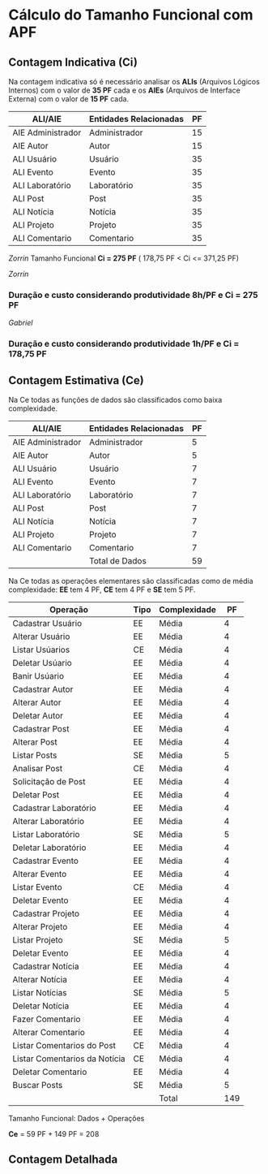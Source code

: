 # Cálculo do Tamanho Funcional com APF

## Contagem Indicativa (Ci)

Na contagem indicativa só é necessário analisar os **ALIs** (Arquivos Lógicos Internos) com o valor de **35 PF** cada 
e os **AIEs** (Arquivos de Interface Externa) com o valor de **15 PF** cada.

| ALI/AIE           | Entidades Relacionadas     |  PF  |
|------------------ |--------------------------- |------|
| AIE Administrador | Administrador              |  15  |
| AIE Autor         | Autor                      |  15  |
| ALI Usuário       | Usuário                    |  35  |
| ALI Evento        | Evento                     |  35  |
| ALI Laboratório   | Laboratório                |  35  |
| ALI Post          | Post                       |  35  |
| ALI Notícia       | Notícia                    |  35  |
| ALI Projeto       | Projeto                    |  35  |
| ALI Comentario    | Comentario                 |  35  |

*Zorrin*
Tamanho Funcional **Ci = 275 PF** ( 178,75 PF < Ci <= 371,25 PF)

*Zorrin*
### Duração e custo considerando produtividade 8h/PF e Ci = 275 PF 

*Gabriel*
### Duração e custo considerando produtividade 1h/PF e Ci = 178,75 PF

## Contagem Estimativa (Ce)

Na Ce todas as funções de dados são classificados como baixa complexidade.

| ALI/AIE           | Entidades Relacionadas     | PF |
|------------------ |--------------------------- |----|
| AIE Administrador | Administrador              | 5  |
| AIE Autor         | Autor                      | 5  |
| ALI Usuário       | Usuário                    | 7  |
| ALI Evento        | Evento                     | 7  |
| ALI Laboratório   | Laboratório                | 7  |
| ALI Post          | Post                       | 7  |
| ALI Notícia       | Notícia                    | 7  |
| ALI Projeto       | Projeto                    | 7  |
| ALI Comentario    | Comentario                 | 7  |
|                   | Total de Dados             | 59 |


Na Ce todas as operações elementares são classificadas como de média complexidade: 
**EE** tem 4 PF, **CE** tem 4 PF e **SE** tem 5 PF. 


| Operação                | Tipo | Complexidade    |  PF  |
|-------------------------|------|-----------------|------|
| Cadastrar Usuário       |  EE  | Média           |  4   |
| Alterar Usuário         |  EE  | Média           |  4   |
| Listar Usúarios         |  CE  | Média           |  4   |
| Deletar Usúario         |  EE  | Média           |  4   |
| Banir Usúario           |  EE  | Média           |  4   |
| Cadastrar Autor         |  EE  | Média           |  4   |
| Alterar Autor           |  EE  | Média           |  4   |
| Deletar Autor           |  EE  | Média           |  4   |
| Cadastrar Post          |  EE  | Média           |  4   |
| Alterar Post            |  EE  | Média           |  4   |
| Listar Posts            |  SE  | Média           |  5   |
| Analisar Post           |  CE  | Média           |  4   |
| Solicitação de Post     |  EE  | Média           |  4   |
| Deletar Post            |  EE  | Média           |  4   |
| Cadastrar Laboratório   |  EE  | Média           |  4   |
| Alterar Laboratório     |  EE  | Média           |  4   |
| Listar Laboratório      |  SE  | Média           |  5   |
| Deletar Laboratório     |  EE  | Média           |  4   |
| Cadastrar Evento        |  EE  | Média           |  4   |
| Alterar Evento          |  EE  | Média           |  4   |
| Listar Evento           |  CE  | Média           |  4   |
| Deletar Evento          |  EE  | Média           |  4   |
| Cadastrar Projeto       |  EE  | Média           |  4   |
| Alterar Projeto         |  EE  | Média           |  4   |
| Listar Projeto          |  SE  | Média           |  5   |
| Deletar Evento          |  EE  | Média           |  4   |
| Cadastrar Notícia       |  EE  | Média           |  4   |
| Alterar Notícia         |  EE  | Média           |  4   |
| Listar Notícias         |  SE  | Média           |  5   |
| Deletar Notícia         |  EE  | Média           |  4   |
| Fazer Comentario        |  EE  | Média           |  4   |
| Alterar Comentario      |  EE  | Média           |  4   |
| Listar Comentarios do Post |  CE  | Média           |  4   |
| Listar Comentarios da Notícia |  CE  | Média           |  4   |
| Deletar Comentario      |  EE  | Média           |  4   |
| Buscar Posts            |  SE  | Média           |  5   |
|                         |      | Total           |  149  |

Tamanho Funcional: Dados + Operações

__Ce__ = 59 PF + 149 PF = 208


## Contagem Detalhada
